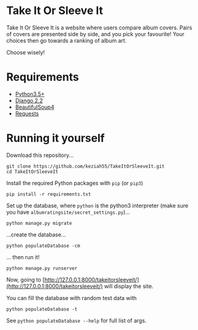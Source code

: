# Take It Or Sleeve It

Take It Or Sleeve It is a website where users compare album covers.
Pairs of covers are presented side by side, and you pick your favourite!
Your choices then go towards a ranking of album art.

Choose wisely!


# Requirements

- [Python3.5+](https://www.python.org/download/releases/3.0/)
- [Django 2.2](https://www.djangoproject.com/)
- [BeautifulSoup4](https://www.crummy.com/software/BeautifulSoup/bs4/doc/#installing-beautiful-soup)
- [Requests](https://pypi.org/project/requests/)


# Running it yourself

Download this repository...
```
git clone https://github.com/keziah55/TakeItOrSleeveIt.git
cd TakeItOrSleeveIt
```

Install the required Python packages with `pip` (or `pip3`)
```
pip install -r requirements.txt
```

Set up the database, where `python` is the python3 interpreter (make sure you have `albumratingsite/secret_settings.py`)...
```
python manage.py migrate
```
...create the database...
```
python populateDatabase -cm
```
... then run it!
```
python manage.py runserver
```

Now, going to [http://127.0.0.1:8000/takeitorsleeveit/](http://127.0.0.1:8000/takeitorsleeveit/) will display the site.

You can fill the database with random test data with
```
python populateDatabase -t
```
See `python populateDatabase --help` for full list of args.
